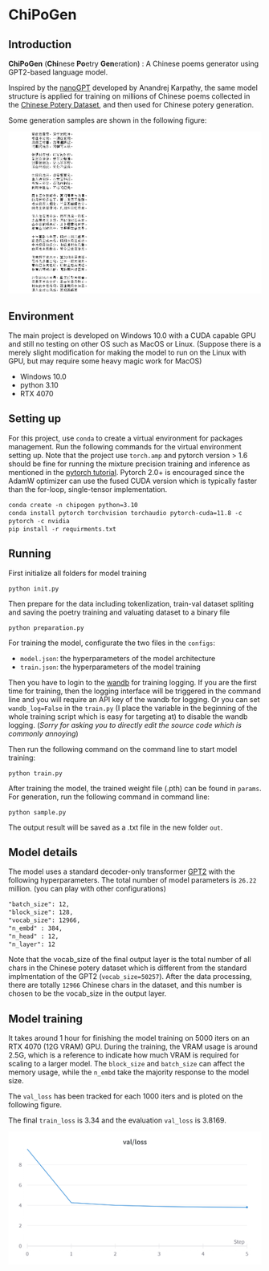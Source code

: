 # ChiPoGen


## Introduction
**ChiPoGen** (**Chi**nese **Po**etry **Gen**eration) : A Chinese poems generator using GPT2-based language model.

Inspired by the [nanoGPT](https://github.com/karpathy/nanoGPT) developed by Anandrej Karpathy, the same model structure is applied for training on millions of Chinese poems collected in the [Chinese Potery Dataset](https://github.com/Werneror/Poetry), and then used for Chinese potery generation.

Some generation samples are shown in the following figure:

![](assests/poetry_generated_sample.PNG)

## Environment
The main project is developed on Windows 10.0 with a CUDA capable GPU and still no testing on other OS such as MacOS or Linux. (Suppose there is a merely slight modification for making the model to run on the Linux with GPU, but may require some heavy magic work for MacOS)
- Windows 10.0
- python 3.10
- RTX 4070

## Setting up
For this project, use `conda` to create a virtual environment for packages management. Run the following commands for the virtual environment setting up. Note that the project use `torch.amp` and pytorch version > 1.6 should be fine for running the mixture precision training and inference as mentioned in the [pytorch tutorial](https://pytorch.org/docs/stable/amp.html). Pytorch 2.0+ is encouraged since the AdamW optimizer can use the fused CUDA version which is typically faster than the for-loop, single-tensor implementation.

    conda create -n chipogen python=3.10
    conda install pytorch torchvision torchaudio pytorch-cuda=11.8 -c pytorch -c nvidia
    pip install -r requirments.txt

## Running
First initialize all folders for model training

    python init.py

Then prepare for the data including tokenlization, train-val dataset spliting and saving the poetry training and valuating dataset to a binary file

    python preparation.py

For training the model, configurate the two files in the `configs`:

- `model.json`: the hyperparameters of the model architecture
- `train.json`: the hyperparameters of the model training

Then you have to login to the [wandb](https://wandb.ai/site) for training logging. If you are the first time for training, then the logging interface will be triggered in the command line and you will require an API key of the wandb for logging. Or you can set `wandb_log=False` in the `train.py` (I place the variable in the beginning of the whole training script which is easy for targeting at) to disable the wandb logging. (*Sorry for asking you to directly edit the source code which is commonly annoying*)

Then run the following command on the command line to start model training:

    python train.py

After training the model, the trained weight file (.pth) can be found in `params`. For generation, run the following command in command line:

    python sample.py

The output result will be saved as a .txt file in the new folder `out`.


## Model details
The model uses a standard decoder-only transformer [GPT2](https://paperswithcode.com/paper/language-models-are-unsupervised-multitask) with the following hyperparameters. The total number of model parameters is `26.22` million. (you can play with other configurations)

    "batch_size": 12,
    "block_size": 128,
    "vocab_size": 12966,
    "n_embd" : 384,
    "n_head" : 12,
    "n_layer": 12
    
Note that the vocab_size of the final output layer is the total number of all chars in the Chinese potery dataset which is different from the standard implmentation of the GPT2 (`vocab_size=50257`). After the data processing, there are totally `12966` Chinese chars in the dataset, and this number is chosen to be the vocab_size in the output layer.

## Model training
It takes around 1 hour for finishing the model training on 5000 iters on an RTX 4070 (12G VRAM) GPU. During the training, the VRAM usage is around 2.5G, which is a reference to indicate how much VRAM is required for scaling to a larger model. The `block_size` and `batch_size` can affect the memory usage, while the `n_embd` take the majority response to the model size.

The `val_loss` has been tracked for each 1000 iters and  is ploted on the following figure. 

The final `train_loss` is 3.34 and the evaluation `val_loss` is 3.8169.

![](assests/val_loss.png)